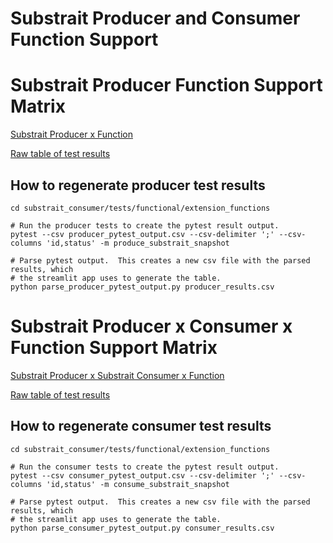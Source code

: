 Substrait Producer and Consumer Function Support
================================================

# Substrait Producer Function Support Matrix

[Substrait Producer x Function](https://substrait-function-compatibility.streamlit.app/)

[Raw table of test results](https://github.com/substrait-io/consumer-testing/blob/main/app/producer_results.csv)

## How to regenerate producer test results
```commandline
cd substrait_consumer/tests/functional/extension_functions

# Run the producer tests to create the pytest result output.
pytest --csv producer_pytest_output.csv --csv-delimiter ';' --csv-columns 'id,status' -m produce_substrait_snapshot

# Parse pytest output.  This creates a new csv file with the parsed results, which
# the streamlit app uses to generate the table.
python parse_producer_pytest_output.py producer_results.csv
```


# Substrait Producer x Consumer x Function Support Matrix

[Substrait Producer x Substrait Consumer x Function](https://substrait-consumer-compatibility.streamlit.app/)

[Raw table of test results](https://github.com/substrait-io/consumer-testing/blob/main/app/consumer_results.csv)

## How to regenerate consumer test results
```commandline
cd substrait_consumer/tests/functional/extension_functions

# Run the consumer tests to create the pytest result output.
pytest --csv consumer_pytest_output.csv --csv-delimiter ';' --csv-columns 'id,status' -m consume_substrait_snapshot

# Parse pytest output.  This creates a new csv file with the parsed results, which
# the streamlit app uses to generate the table.
python parse_consumer_pytest_output.py consumer_results.csv
```

